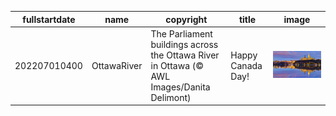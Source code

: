 |fullstartdate|name|copyright|title|image|
|--|--|--|--|--|
202207010400|OttawaRiver|The Parliament buildings across the Ottawa River in Ottawa (© AWL Images/Danita Delimont)|Happy Canada Day!|![](/en-CA/2022/07/202207010400OttawaRiver.jpg)|
